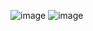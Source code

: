 ![image](https://github.com/user-attachments/assets/8609326c-50b3-4f7d-9834-4c83800b8453)
![image](https://github.com/user-attachments/assets/41c90fd7-53d5-441f-be05-af5e1259b72c)













